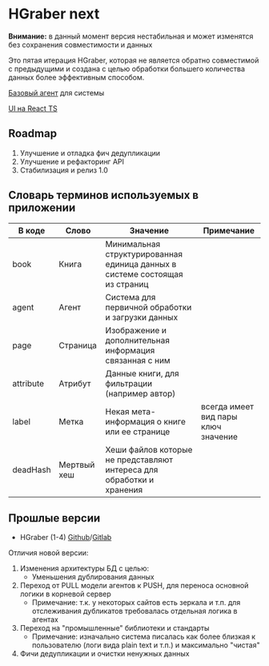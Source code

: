 # HGraber next

**Внимание:** в данный момент версия нестабильная и может изменятся без сохранения совместимости и данных

Это пятая итерация HGraber, которая не является обратно совместимой с предыдущими и создана с целью обработки большего количества данных более эффективным способом.

[Базовый агент](https://github.com/gbh007/hgraber-next-agent-core) для системы

[UI на React TS](https://github.com/gbh007/hgraber-next-react-ui)

## Roadmap

1. Улучшение и отладка фич дедупликации
2. Улучшение и рефакторинг API
3. Стабилизация и релиз 1.0

## Словарь терминов используемых в приложении

| В коде    | Слово       | Значение                                                                    | Примечание                          |
| --------- | ----------- | --------------------------------------------------------------------------- | ----------------------------------- |
| book      | Книга       | Минимальная структурированная единица данных в системе состоящая из страниц |                                     |
| agent     | Агент       | Система для первичной обработки и загрузки данных                           |                                     |
| page      | Страница    | Изображение и дополнительная информация связанная с ним                     |                                     |
| attribute | Атрибут     | Данные книги, для фильтрации (например автор)                               |                                     |
| label     | Метка       | Некая мета-информация о книге или ее странице                               | всегда имеет вид пары ключ значение |
| deadHash  | Мертвый хеш | Хеши файлов которые не представляют интереса для обработки и хранения       |                                     |

## Прошлые версии

- HGraber (1-4) [Github](https://github.com/gbh007/hgraber)/[Gitlab](https://gitlab.com/gbh007/hgraber)

Отличия новой версии:

1. Изменения архитектуры БД с целью:
   - Уменьшения дублирования данных
2. Переход от PULL модели агентов к PUSH, для переноса основной логики в корневой сервер
   - Примечание: т.к. у некоторых сайтов есть зеркала и т.п. для отслеживания дубликатов требовалась отдельная логика в агентах
3. Переход на "промышленные" библиотеки и стандарты
   - Примечание: изначально система писалась как более близкая к пользователю (логи вида plain text и т.п.) и максимально "чистая"
4. Фичи дедупликации и очистки ненужных данных
